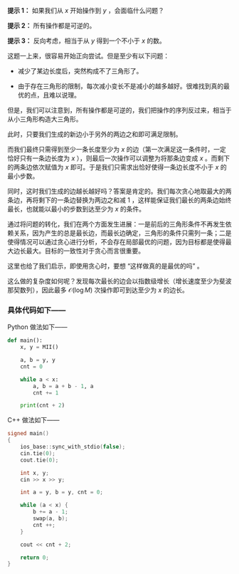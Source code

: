 **提示 1：** 如果我们从 $x$ 开始操作到 $y$ ，会面临什么问题？

**提示 2：** 所有操作都是可逆的。

**提示 3：** 反向考虑，相当于从 $y$ 得到一个不小于 $x$ 的数。

这题一上来，很容易开始正向尝试。但是至少有以下问题：

- 减少了某边长度后，突然构成不了三角形了。

- 由于存在三角形的限制，每次减小变长不是减小的越多越好。很难找到真的最优的点，且难以说理。

但是，我们可以注意到，所有操作都是可逆的，我们把操作的序列反过来，相当于从小三角形构造大三角形。

此时，只要我们生成的新边小于另外的两边之和即可满足限制。

而我们最终只需得到至少一条长度至少为 $x$ 的边（第一次满足这一条件时，一定恰好只有一条边长度为 $x$ ），则最后一次操作可以调整为将那条边变成 $x$ 。而剩下的两条边依次赋值为 $x$ 即可。于是我们只需求出恰好使得一条边长度不小于 $x$ 的最小步数。

同时，这时我们生成的边越长越好吗？答案是肯定的。我们每次贪心地取最大的两条边，再将剩下的一条边替换为两边之和减 $1$ ，这样能保证我们最长的两条边始终最长，也就能以最小的步数到达至少为 $x$ 的条件。

通过将问题的转化，我们在两个方面发生进展：一是前后的三角形条件不再发生依赖关系，因为产生的总是最长边，而最长边确定，三角形的条件只需列一条；二是使得情况可以通过贪心进行分析，不会存在局部最优的问题，因为目标都是使得最大边长最大。目标的一致性对于贪心而言很重要。

这里也给了我们启示，即使用贪心时，要想 “这样做真的是最优的吗” 。

这么做的复杂度如何呢？发现每次最长的边会以指数级增长（增长速度至少为斐波那契数列），因此最多 $\mathcal{O}(\log M)$ 次操作即可到达至少为 $x$ 的边长。

### 具体代码如下——

Python 做法如下——

```Python []
def main():
    x, y = MII()

    a, b = y, y
    cnt = 0

    while a < x:
        a, b = a + b - 1, a
        cnt += 1

    print(cnt + 2)
```

C++ 做法如下——

```cpp []
signed main()
{
    ios_base::sync_with_stdio(false);
    cin.tie(0);
    cout.tie(0);

    int x, y;
    cin >> x >> y;

    int a = y, b = y, cnt = 0;

    while (a < x) {
        b += a - 1;
        swap(a, b);
        cnt ++;
    }

    cout << cnt + 2;

    return 0;
}
``` 